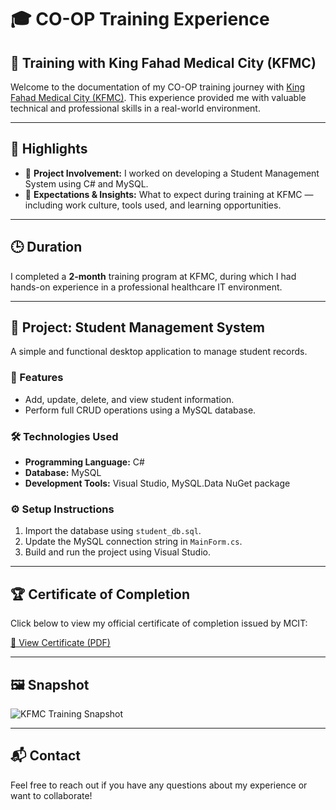 
# 🎓 CO-OP Training Experience

## 💼 Training with King Fahad Medical City (KFMC)

Welcome to the documentation of my CO-OP training journey with [King Fahad Medical City (KFMC)](https://www.kfmc.med.sa/). This experience provided me with valuable technical and professional skills in a real-world environment.

---

## 📌 Highlights

- 🔹 **Project Involvement:** I worked on developing a Student Management System using C# and MySQL.
- 🔹 **Expectations & Insights:** What to expect during training at KFMC — including work culture, tools used, and learning opportunities.

---

## 🕒 Duration

I completed a **2-month** training program at KFMC, during which I had hands-on experience in a professional healthcare IT environment.

---

## 🧩 Project: Student Management System

A simple and functional desktop application to manage student records.

### 🚀 Features
- Add, update, delete, and view student information.
- Perform full CRUD operations using a MySQL database.

### 🛠️ Technologies Used
- **Programming Language:** C#
- **Database:** MySQL
- **Development Tools:** Visual Studio, MySQL.Data NuGet package

### ⚙️ Setup Instructions
1. Import the database using `student_db.sql`.
2. Update the MySQL connection string in `MainForm.cs`.
3. Build and run the project using Visual Studio.

---

## 🏆 Certificate of Completion

Click below to view my official certificate of completion issued by MCIT:

[📄 View Certificate (PDF)](https://drive.google.com/file/d/1Ljed0Gosx2xnQ4nTsvEtEkfWnsG7bppy/view?usp=sharing)

---

## 🖼️ Snapshot

![KFMC Training Snapshot](https://github.com/user-attachments/assets/ee410660-8bec-4613-96ba-d220d566fc03)

---

## 📬 Contact

Feel free to reach out if you have any questions about my experience or want to collaborate!
